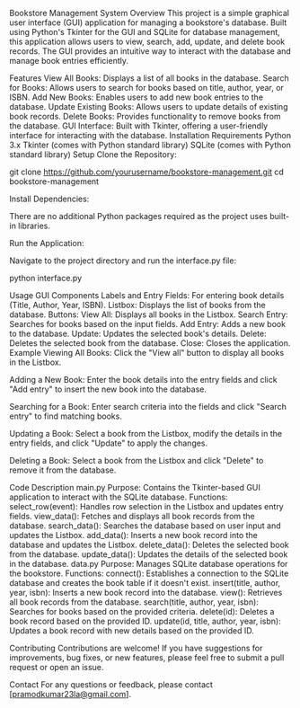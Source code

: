 Bookstore Management System
Overview
This project is a simple graphical user interface (GUI) application for managing a bookstore's database. Built using Python's Tkinter for the GUI and SQLite for database management, this application allows users to view, search, add, update, and delete book records. The GUI provides an intuitive way to interact with the database and manage book entries efficiently.

Features
View All Books: Displays a list of all books in the database.
Search for Books: Allows users to search for books based on title, author, year, or ISBN.
Add New Books: Enables users to add new book entries to the database.
Update Existing Books: Allows users to update details of existing book records.
Delete Books: Provides functionality to remove books from the database.
GUI Interface: Built with Tkinter, offering a user-friendly interface for interacting with the database.
Installation
Requirements
Python 3.x
Tkinter (comes with Python standard library)
SQLite (comes with Python standard library)
Setup
Clone the Repository:

git clone https://github.com/yourusername/bookstore-management.git
cd bookstore-management

Install Dependencies:

There are no additional Python packages required as the project uses built-in libraries.

Run the Application:

Navigate to the project directory and run the interface.py file:

python interface.py

Usage
GUI Components
Labels and Entry Fields: For entering book details (Title, Author, Year, ISBN).
Listbox: Displays the list of books from the database.
Buttons:
View All: Displays all books in the Listbox.
Search Entry: Searches for books based on the input fields.
Add Entry: Adds a new book to the database.
Update: Updates the selected book's details.
Delete: Deletes the selected book from the database.
Close: Closes the application.
Example
Viewing All Books:
Click the "View all" button to display all books in the Listbox.

Adding a New Book:
Enter the book details into the entry fields and click "Add entry" to insert the new book into the database.

Searching for a Book:
Enter search criteria into the fields and click "Search entry" to find matching books.

Updating a Book:
Select a book from the Listbox, modify the details in the entry fields, and click "Update" to apply the changes.

Deleting a Book:
Select a book from the Listbox and click "Delete" to remove it from the database.

Code Description
main.py
Purpose: Contains the Tkinter-based GUI application to interact with the SQLite database.
Functions:
select_row(event): Handles row selection in the Listbox and updates entry fields.
view_data(): Fetches and displays all book records from the database.
search_data(): Searches the database based on user input and updates the Listbox.
add_data(): Inserts a new book record into the database and updates the Listbox.
delete_data(): Deletes the selected book from the database.
update_data(): Updates the details of the selected book in the database.
data.py
Purpose: Manages SQLite database operations for the bookstore.
Functions:
connect(): Establishes a connection to the SQLite database and creates the book table if it doesn't exist.
insert(title, author, year, isbn): Inserts a new book record into the database.
view(): Retrieves all book records from the database.
search(title, author, year, isbn): Searches for books based on the provided criteria.
delete(id): Deletes a book record based on the provided ID.
update(id, title, author, year, isbn): Updates a book record with new details based on the provided ID.

Contributing
Contributions are welcome! If you have suggestions for improvements, bug fixes, or new features, please feel free to submit a pull request or open an issue.

Contact
For any questions or feedback, please contact [pramodkumar23la@gmail.com].
